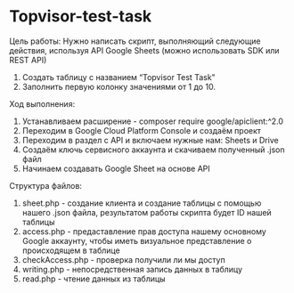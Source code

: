 # Topvisor-test-task

Цель работы:
Нужно написать скрипт, выполняющий следующие действия, используя API
Google Sheets (можно использовать SDK или REST API)
1) Создать таблицу с названием “Topvisor Test Task"
2) Заполнить первую колонку значениями от 1 до 10.

Ход выполнения:
1. Устанавливаем расширение - composer require google/apiclient:^2.0
2. Переходим в Google Cloud Platform Console и создаём проект
3. Переходим в раздел с API и включаем нужные нам: Sheets и Drive
4. Создаём ключь сервисного аккаунта и скачиваем полученный .json файл
5. Начинаем создавать Google Sheet на основе API

Структура файлов:
1. sheet.php - создание клиента и создание таблицы с помощью нашего .json файла, результатом работы скрипта будет ID нашей таблицы
2. access.php - предаставление прав доступа нашему основному Google аккаунту, чтобы иметь визуальное представление о происходящем в таблице
3. checkAccess.php - проверка получили ли мы доступ
4. writing.php - непосредственная запись данных в таблицу
5. read.php - чтение данных из таблицы
